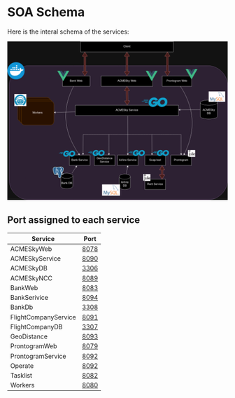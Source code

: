 # SOA Schema

Here is the interal schema of the services:

![draw.io soa schema](assets/soa.png "SOA Structure")

## Port assigned to each service

| Service              | Port                          |
| -------------------- | ----------------------------- |
| ACMESkyWeb           | [8078](http://localhost:8078) |
| ACMESkyService       | [8090](http://localhost:8090) |
| ACMESkyDB            | [3306](http://localhost:3306) |
| ACMESkyNCC           | [8089](http://localhost:8089) |
| BankWeb              | [8083](http://localhost:8083) |
| BankSerivice         | [8094](http://localhost:8094) |
| BankDb               | [3308](http://localhost:3308) |
| FlightCompanyService | [8091](http://localhost:8091) |
| FlightCompanyDB      | [3307](http://localhost:3307) |
| GeoDistance          | [8093](http://localhost:8093) |
| ProntogramWeb        | [8079](http://localhost:8079) |
| ProntogramService    | [8092](http://localhost:8092) |
| Operate              | [8092](http://localhost:8092) |
| Tasklist             | [8082](http://localhost:8082) |
| Workers              | [8080](http://localhost:8080) |
